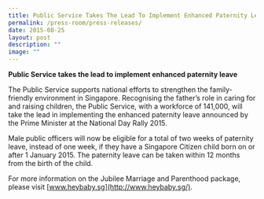 ```yaml
---
title: Public Service Takes The Lead To Implement Enhanced Paternity Leave
permalink: /press-room/press-releases/
date: 2015-08-25
layout: post
description: ""
image: ""
---
```


**Public Service takes the lead to implement enhanced paternity leave** 

The Public Service supports national efforts to strengthen the family-friendly environment in Singapore. Recognising the father’s role in caring for and raising children, the Public Service, with a workforce of 141,000, will take the lead in implementing the enhanced paternity leave announced by the Prime Minister at the National Day Rally 2015.  

Male public officers will now be eligible for a total of two weeks of paternity leave, instead of one week, if they have a Singapore Citizen child born on or after 1 January 2015. The paternity leave can be taken within 12 months from the birth of the child. 

For more information on the Jubilee Marriage and Parenthood package, please visit [www.heybaby.sg](http://www.heybaby.sg/).